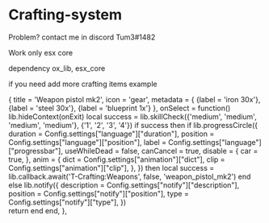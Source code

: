 # Crafting-system

Problem? contact me in discord Tum3#1482

Work only esx core

dependency
ox_lib,
esx_core

if you need add more crafting items example 

{
    title = 'Weapon pistol mk2',
    icon = 'gear',
    metadata = {
        {label = 'iron 30x'},
        {label = 'steel 30x'},
        {label = 'blueprint 1x'}
    },
    onSelect = function()
        lib.hideContext(onExit)
        local success = lib.skillCheck({'medium', 'medium', 'medium', 'medium'}, {'1', '2', '3', '4'})
        if success then 
            if lib.progressCircle({
                duration = Config.settings["language"]["duration"],
                position = Config.settings["language"]["position"],
                label = Config.settings["language"]["progressbar"],
                useWhileDead = false,
                canCancel = true,
                disable = {
                    car = true,
                },
                anim = {
                    dict = Config.settings["animation"]["dict"],
                    clip = Config.settings["animation"]["clip"],
                },
            }) then
                local success = lib.callback.await('T-Crafting:Weapons', false, 'weapon_pistol_mk2')
            end     
        else
            lib.notify({
                description = Config.settings["notify"]["description"],
                position = Config.settings["notify"]["position"],
                type = Config.settings["notify"]["type"],
            })  
            return
        end
    end,
},
